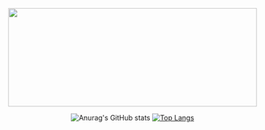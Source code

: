 <!--
**yoonnable/yoonnable** is a ✨ _special_ ✨ repository because its `README.md` (this file) appears on your GitHub profile.

Here are some ideas to get you started:

- 🔭 I’m currently working on ...
- 🌱 I’m currently learning ...
- 👯 I’m looking to collaborate on ...
- 🤔 I’m looking for help with ...
- 💬 Ask me about ...
- 📫 How to reach me: ...
- 😄 Pronouns: ...
- ⚡ Fun fact: ...

![header](https://capsule-render.vercel.app/api?type=waving&color=gradient&customColorList=2&height=220&section=header&text=YOONNA&fontSize=55&animation=twinkling)
-->
<div>
<!--     <h3>Hi there. This is Yoonna. 👋</h3> -->
    <a href="https://github.com/devxb/gitanimals">
      <img
        src="https://render.gitanimals.org/lines/yoonnable?pet-id=619976616896776482" width="100%" height="200"
      />
    </a>
</div>

<!--## ✏️Tech Stack
<p align="center">💡Languages&framworks💡</p>
<div align="center">
    <img src="https://img.shields.io/badge/Java-007396?style=flat&logo=Java&logoColor=white" height="25em"/>
    <img src="https://img.shields.io/badge/Spring-6DB33F?style=flat&logo=spring&logoColor=white"  height="25em"/>
</div>
<div align="center">
    <img src="https://img.shields.io/badge/MySQL-4479A1?style=flat&logo=mysql&logoColor=white"  height="25em"/>
    <img src="https://img.shields.io/badge/Oracle SQL-F80000?style=flat&logo=oracle&logoColor=white"  height="25em"/>
</div>
<div align="center">
    <img src="https://img.shields.io/badge/JavaScript-F7DF1E?style=flat&logo=javascript&logoColor=white"  height="25em"/>
    <img src="https://img.shields.io/badge/Vue.js-4FC08D?style=flat&logo=vuedotjs&logoColor=white"  height="25em"/>
    <img src="https://img.shields.io/badge/JQuery-0769AD?style=flat&logo=jquery&logoColor=white"  height="25em"/>
</div>
<div align="center">
    <img src="https://img.shields.io/badge/HTML5-E34F26?style=flat&logo=HTML5&logoColor=white"  height="25em"/>
    <img src="https://img.shields.io/badge/CSS3-1572B6?style=flat&logo=CSS3&logoColor=white"  height="25em"/>
</div>
</br>
<p align="center">🛠️Tools🛠️</p>
<div align="center">
    <img src="https://img.shields.io/badge/Tomcat-F8DC75?style=flat&logo=apachetomcat&logoColor=white"  height="25em"/>
    <img src="https://img.shields.io/badge/Gradle-02303A?style=flat&logo=gradle&logoColor=white"  height="25em"/>
    <img src="https://img.shields.io/badge/Maven-C71A36?style=flat&logo=apachemaven&logoColor=white"  height="25em"/>
</div>
<div align="center">
    <img src="https://img.shields.io/badge/Git-F05032?style=flat&logo=git&logoColor=white"  height="25em"/>
    <img src="https://img.shields.io/badge/Github-181717?style=flat&logo=github&logoColor=white"  height="25em"/>
    <img src="https://img.shields.io/badge/SVN-809CC9?style=flat&logo=subversion&logoColor=white"  height="25em"/>
</div>
<div align="center">
    <img src="https://img.shields.io/badge/IntelliJ IDEA-000000?style=flat&logo=intellijidea&logoColor=white"  height="25em"/>
    <img src="https://img.shields.io/badge/Eclips IDE-2C2255?style=flat&logo=eclipseide&logoColor=white"  height="25em"/>
    <img src="https://img.shields.io/badge/VScode-007ACC?style=flat&logo=visualstudiocode&logoColor=white"  height="25em"/>
</div>

## 🔎Tech Blog
<a href="https://yntech.tistory.com/" target="_blank">
    <img src="https://img.shields.io/badge/Blog-000000?style=flat&logo=tistory&logoColor=white" height="28em"/>
</a>

## 🎖️GitHub Analytics-->
<div align="center">

![Anurag's GitHub stats](https://github-readme-stats.vercel.app/api?username=yoonnable&show_icons=true&theme=rose_pine&include_all_commits=true&custom_title=GitHub%20States)
[![Top Langs](https://github-readme-stats.vercel.app/api/top-langs/?username=yoonnable&layout=compact&theme=rose_pine)](https://github.com/anuraghazra/github-readme-stats)
    
</div>
